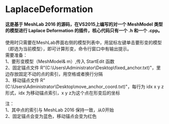 # LaplaceDeformation
#### 这是基于 MeshLab 2016 的源码，在VS2015上编写的对一个 MeshModel 类型的模型进行 Laplace Deformation 的插件，核心代码只有一个 .h 和一个 .cpp。
使用时只需要在MeshLab界面右侧的模型列表中，用鼠标左键单击要形变的模型（即选为当前模型），即可计算形变，命令行窗口中有输出提示。\
需要准备：\
1、要形变模型（MeshModel& m）,传入 StartEdit 函数\
2、固定锚点文件 R"(C:\\Users\\Administrator\\Desktop\\fixed_anchor.txt)"，里边存放固定不动的点的索引，用空格或者换行分隔\
3、移动锚点文件 R"(C:\\Users\\Administrator\\Desktop\\move_anchor_coord.txt)"，每行为 idx x y z 形式，idx 为移动锚点索引，x y z为这个点在形变后的坐标

注：\
1、其中点的索引与 MeshLab 2016 保持一致，从0开始\
2、固定锚点会变为蓝色，移动锚点会变为红色
